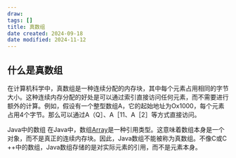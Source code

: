 ```yaml
---
draw:
tags: []
title: 真数组
date created: 2024-09-18
date modified: 2024-11-12
---
```


## 什么是真数组

在计算机科学中，真数组是一种连续分配的内存块，其中每个元素占用相同的字节大小。这种连续内存分配的好处是可以通过索引直接访问任何元素，而不需要进行额外的计算。例如，假设有一个整型数组A，它的起始地址为Ox1000，每个元素占用4个字节。那么可以通过A（Q］、A［11、A［2］等方式直接访问。

Java中的数组 在Java中，数组[Array](Array.md)是一种引用类型。这意味着数组本身是一个对象，而不是真正的连续内存块。因此，Java数组不能被称为真数组。不像C或C ++中的数组，Java数组存储的是对实际元素的引用，而不是元素本身。
